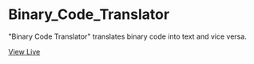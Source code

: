 # Binary_Code_Translator
"Binary Code Translator" translates binary code into text and vice versa.

<a href="https://abhinandanraj.github.io/Binary_Code_Translator/">View Live</a>
